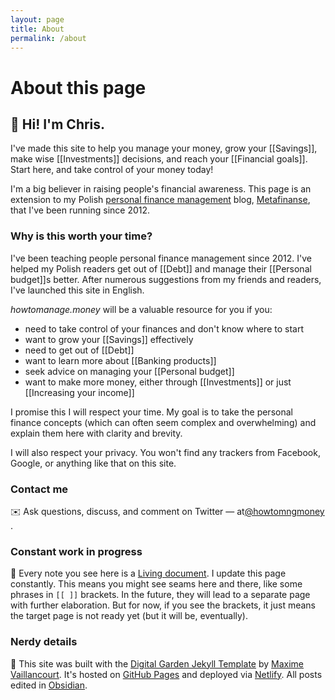 ```yaml
---
layout: page
title: About
permalink: /about
---
```


# About this page

## 👋 Hi! I'm Chris. 

I've made this site to help you manage your money, grow your [[Savings]], make wise [[Investments]] decisions, and reach your [[Financial goals]]. Start here, and take control of your money today!

I'm a big believer in raising people's financial awareness. This page is an extension to my Polish <a class="internal-link" href="/index">personal finance management</a> blog, [Metafinanse](https://metafinanse.pl), that I've been running since 2012. 

### Why is this worth your time?
I've been teaching people personal finance management since 2012. I've helped my Polish readers get out of [[Debt]] and manage their [[Personal budget]]s better. After numerous suggestions from my friends and readers, I've launched this site in English.

*howtomanage.money* will be a valuable resource for you if you:
- need to take control of your finances and don't know where to start
- want to grow your [[Savings]] effectively
- need to get out of [[Debt]]
- want to learn more about [[Banking products]]
- seek advice on managing your [[Personal budget]]
- want to make more money, either through [[Investments]] or just [[Increasing your income]]

I promise this I will respect your time. My goal is to take the personal finance concepts (which can often seem complex and overwhelming) and explain them here with clarity and brevity.

I will also respect your privacy. You won't find any trackers from Facebook, Google, or anything like that on this site.

### Contact me
✉️ Ask questions, discuss, and comment on Twitter — at<a href="https://twitter.com/howtomngmoney">@howtomngmoney</a> .

### Constant work in progress
🚧 Every note you see here is a [Living document](https://notes.andymatuschak.org/z4SDCZQeRo4xFEQ8H4qrSqd68ucpgE6LU155C). I update this page constantly. This means you might see seams here and there, like some phrases in `[[ ]]` brackets. In the future, they will lead to a separate page with further elaboration. But for now, if you see the brackets, it just means the target page is not ready yet (but it will be, eventually).

### Nerdy details

📐 This site was built with the [Digital Garden Jekyll Template](https://github.com/maximevaillancourt/digital-garden-jekyll-template) by [Maxime Vaillancourt](https://maximevaillancourt.com). It's hosted on [GitHub Pages](https://pages.github.com) and deployed via [Netlify](https://app.netlify.com/). All posts edited in [Obsidian](https://obsidian.md).